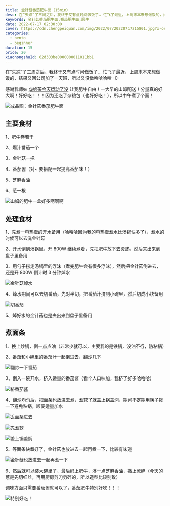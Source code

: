 ```yaml
---
title: 金针菇番茄肥牛面（15min）
desc: 在“失踪”了三周之后，我终于又有点时间做饭了… 忙飞了最近，上周末本来想做饭的，结果又回公司加了一天班，所以又没做哈哈哈哈 -0-
keywords: 金针菇番茄肥牛面,番茄肥牛面,肥牛
date: 2022-07-17 02:30:00
cover: https://cdn.chengpeiquan.com/img/2022/07/20220717215801.jpg?x-oss-process=image/interlace,1
categories:
  - bento
  - beginner
duration: 15
price: 20
xiaohongshuId: 62d303be0000000011011bb1
---
```


在“失踪”了三周之后，我终于又有点时间做饭了… 忙飞了最近，上周末本来想做饭的，结果又回公司加了一天班，所以又没做哈哈哈哈 -0-

感谢我师妹 [@奶茶今天运动了没](https://www.xiaohongshu.com/user/profile/5a3f7c87e8ac2b7a444e7756) 让我肥牛自由！一大早的山姆配送！分量真的好大啊！好好吃！！！因为还吃了杂粮包（也好好吃！），所以中午煮了个面！

![成品图：金针菇番茄肥牛面](https://cdn.chengpeiquan.com/img/2022/07/20220717215839.jpg?x-oss-process=image/interlace,1)

## 主要食材

1、肥牛卷若干

2、爆汁番茄一个

3、金针菇一把

4、番茄酱（对~ 要搭配一起提高番茄味！）

5、芝麻香油

6、葱一根

![山姆的肥牛一盒好多啊啊啊](https://cdn.chengpeiquan.com/img/2022/07/20220717215830.jpg?x-oss-process=image/interlace,1)

## 处理食材

1、先煮一电热壶的开水备用（哈哈哈因为我的电热壶煮水比汤锅快多了），煮水的时候可以去洗金针菇

2、开水倒到汤锅里，开 800W 继续煮着，先把肥牛放下去烫熟，然后夹出来到盘子里备用

3、用勺子捞走汤锅里的浮沫（煮完肥牛会有很多浮沫），然后把金针菇倒进去，还是开 800W 倒计时 3 分钟焯水

![金针菇焯水](https://cdn.chengpeiquan.com/img/2022/07/20220717215831.jpg?x-oss-process=image/interlace,1)

4、焯水期间可以去切番茄，先对半切，把番茄汁挤到小碗里，然后切成小块备用

![切番茄](https://cdn.chengpeiquan.com/img/2022/07/20220717215832.jpg?x-oss-process=image/interlace,1)

5、焯好水的金针菇也是夹出来到盘子里备用

## 煮面条

1、换上炒锅，倒一点点油（非常少就可以，主要我的是铁锅，没油不行，防粘锅）

2、番茄和小碗里的番茄汁一起倒进去，翻炒几下

![翻炒一下番茄](https://cdn.chengpeiquan.com/img/2022/07/20220717215833.jpg?x-oss-process=image/interlace,1)

3、倒入一碗开水，挤入适量的番茄酱（看个人口味加，我挤了好多哈哈哈）

![挤番茄酱](https://cdn.chengpeiquan.com/img/2022/07/20220717215834.jpg?x-oss-process=image/interlace,1)

4、翻炒均匀后，把面条也放进去煮，煮软了就盖上锅盖焖，期间不定期用筷子拨一下避免粘锅，顺便适量加水

![丢面条进去](https://cdn.chengpeiquan.com/img/2022/07/20220717215835.jpg?x-oss-process=image/interlace,1)

![先煮软](https://cdn.chengpeiquan.com/img/2022/07/20220717215836.jpg?x-oss-process=image/interlace,1)

![盖上锅盖焖](https://cdn.chengpeiquan.com/img/2022/07/20220717215837.jpg?x-oss-process=image/interlace,1)

5、等面条快煮好了，金针菇也放进去一起再煮一下，比较有味道

![金针菇也放进去一起再煮一下](https://cdn.chengpeiquan.com/img/2022/07/20220717215838.jpg?x-oss-process=image/interlace,1)

6、然后就可以装大碗里了，最后码上肥牛，淋一点芝麻香油，撒上葱碎（今天的葱是先切细丝，再用厨房剪刀剪碎的，所以造型比较别致）

调味方面只需要番茄酱就可以了，番茄肥牛特别好吃！！！

![特别好吃！](https://cdn.chengpeiquan.com/img/2022/07/20220717215840.jpg?x-oss-process=image/interlace,1)
